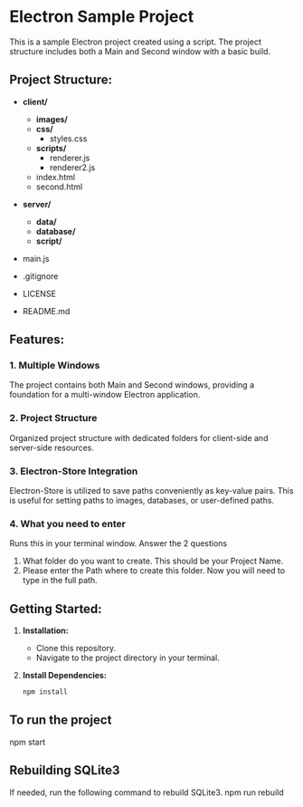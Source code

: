 # Electron Sample Project

This is a sample Electron project created using a script. The project structure includes both a Main and Second window with a basic build.

## Project Structure:

- **client/**
  - **images/**
  - **css/**
    - styles.css
  - **scripts/**
    - renderer.js
    - renderer2.js
  - index.html
  - second.html

- **server/**
  - **data/**
  - **database/**
  - **script/**

- main.js
- .gitignore
- LICENSE
- README.md

## Features:

### 1. Multiple Windows
The project contains both Main and Second windows, providing a foundation for a multi-window Electron application.

### 2. Project Structure
Organized project structure with dedicated folders for client-side and server-side resources.

### 3. Electron-Store Integration
Electron-Store is utilized to save paths conveniently as key-value pairs. This is useful for setting paths to images, databases, or user-defined paths.

### 4. What you need to enter
Runs this in your terminal window. Answer the 2 questions 
1. What folder do you want to create. This should be your Project Name.
2. Please enter the Path where to create this folder. Now you will need to type in the full path.

## Getting Started:

1. **Installation:**
   - Clone this repository.
   - Navigate to the project directory in your terminal.

2. **Install Dependencies:**
   ```bash
   npm install

## To run the project 
npm start

## Rebuilding SQLite3
If needed, run the following command to rebuild SQLite3.
npm run rebuild

